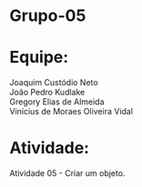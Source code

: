 # Grupo-05

# Equipe:
Joaquim Custódio Neto <br>
João Pedro Kudlake <br>
Gregory Elias de Almeida <br>
Vinícius de Moraes Oliveira Vidal

# Atividade:
Atividade 05 - Criar um objeto.
